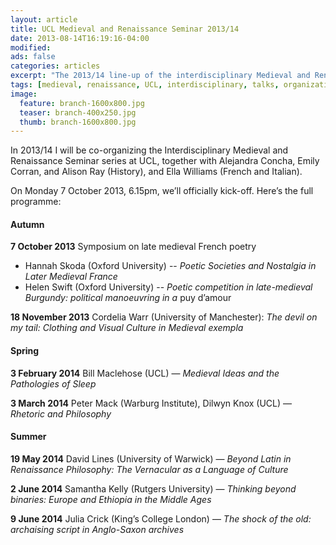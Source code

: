 ```yaml
---
layout: article
title: UCL Medieval and Renaissance Seminar 2013/14
date: 2013-08-14T16:19:16-04:00
modified:
ads: false
categories: articles
excerpt: "The 2013/14 line-up of the interdisciplinary Medieval and Renaissance Seminar series at UCL."
tags: [medieval, renaissance, UCL, interdisciplinary, talks, organization]
image:
  feature: branch-1600x800.jpg
  teaser: branch-400x250.jpg
  thumb: branch-1600x800.jpg
---
```


In 2013/14 I will be co-organizing the Interdisciplinary Medieval and Renaissance Seminar series at UCL, together with Alejandra Concha, Emily Corran, and Alison Ray (History), and Ella Williams (French and Italian).

On Monday 7 October 2013, 6.15pm, we’ll officially kick-off. Here’s the full programme:

#### Autumn

**7 October 2013**   Symposium on late medieval French poetry

- Hannah Skoda (Oxford University) -- *Poetic Societies and Nostalgia in Later Medieval France*
- Helen Swift (Oxford University) -- *Poetic competition in late-medieval Burgundy: political manoeuvring in a* puy d’amour

**18 November 2013**   Cordelia Warr (University of Manchester): *The devil on my tail: Clothing and Visual Culture in Medieval exempla*

#### Spring

**3 February 2014**   Bill Maclehose (UCL) — *Medieval Ideas and the Pathologies of Sleep*

**3 March 2014**   Peter Mack (Warburg Institute), Dilwyn Knox (UCL) — *Rhetoric and Philosophy*

#### Summer

**19 May 2014** David Lines (University of Warwick) — *Beyond Latin in Renaissance Philosophy: The Vernacular as a Language of Culture*

**2 June 2014** Samantha Kelly (Rutgers University) — *Thinking beyond binaries: Europe and Ethiopia in the Middle Ages*

**9 June 2014** Julia Crick (King’s College London) — *The shock of the old: archaising script in Anglo-Saxon archives*
